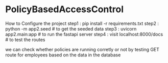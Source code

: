 # PolicyBasedAccessControl
How to Configure the project
step1 : pip install -r requirements.txt
step2 : python -m app2.seed # to get the seeded data
step3 : uvicorn app2.main:app # to run the fastapi server
step4 : visit localhost:8000/docs # to test the routes

we can check whether policies are running corretly or not by testing GET route for employees based on the data in the database
